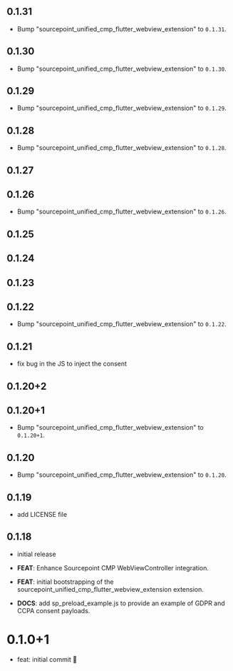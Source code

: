 ## 0.1.31

 - Bump "sourcepoint_unified_cmp_flutter_webview_extension" to `0.1.31`.

## 0.1.30

 - Bump "sourcepoint_unified_cmp_flutter_webview_extension" to `0.1.30`.

## 0.1.29

 - Bump "sourcepoint_unified_cmp_flutter_webview_extension" to `0.1.29`.

## 0.1.28

 - Bump "sourcepoint_unified_cmp_flutter_webview_extension" to `0.1.28`.

## 0.1.27

## 0.1.26

 - Bump "sourcepoint_unified_cmp_flutter_webview_extension" to `0.1.26`.

## 0.1.25

## 0.1.24

## 0.1.23

## 0.1.22

 - Bump "sourcepoint_unified_cmp_flutter_webview_extension" to `0.1.22`.

## 0.1.21

 - fix bug in the JS to inject the consent

## 0.1.20+2

## 0.1.20+1

 - Bump "sourcepoint_unified_cmp_flutter_webview_extension" to `0.1.20+1`.

## 0.1.20

 - Bump "sourcepoint_unified_cmp_flutter_webview_extension" to `0.1.20`.

## 0.1.19

 - add LICENSE file

## 0.1.18

 - initial release

 - **FEAT**: Enhance Sourcepoint CMP WebViewController integration.
 - **FEAT**: initial bootstrapping of the sourcepoint_unified_cmp_flutter_webview_extension extension.
 - **DOCS**: add sp_preload_example.js to provide an example of GDPR and CCPA consent payloads.

# 0.1.0+1

- feat: initial commit 🎉
